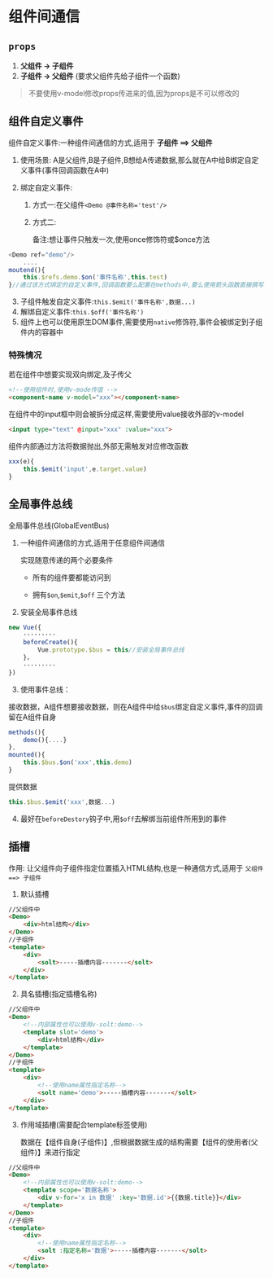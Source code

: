 # 组件间通信

## `props`

1. **父组件 -> 子组件** 
2. **子组件 -> 父组件**  (要求父组件先给子组件一个函数)

> 不要使用v-model修改props传进来的值,因为props是不可以修改的

## 组件自定义事件

组件自定义事件:一种组件间通信的方式,适用于 **子组件 ==> 父组件**

1. 使用场景: A是父组件,B是子组件,B想给A传递数据,那么就在A中给B绑定自定义事件(事件回调函数在A中)

2. 绑定自定义事件:

   1. 方式一:在父组件`<Demo @事件名称='test'/>`

   2. 方式二:

      备注:想让事件只触发一次,使用once修饰符或$once方法

```js
<Demo ref="demo"/>
    ....
moutend(){
    this.$refs.demo.$on('事件名称',this.test)
}//通过该方式绑定的自定义事件,回调函数要么配置在methods中,要么使用箭头函数直接撰写
```

3. 子组件触发自定义事件:`this.$emit('事件名称',数据...)`
4. 解绑自定义事件:`this.$off('事件名称')`
5. 组件上也可以使用原生DOM事件,需要使用`native`修饰符,事件会被绑定到子组件内的容器中

### 特殊情况

若在组件中想要实现双向绑定,及子传父

```html
<!--使用组件时,使用v-mode传值 -->
<component-name v-model="xxx"></component-name>
```

在组件中的input框中则会被拆分成这样,需要使用value接收外部的v-model

```html
<input type="text" @input="xxx" :value="xxx">
```

组件内部通过方法将数据抛出,外部无需触发对应修改函数

```js
xxx(e){
    this.$emit('input',e.target.value)
}
```



## 全局事件总线

全局事件总线(GlobalEventBus)

1. 一种组件间通信的方式,适用于任意组件间通信

   实现随意传递的两个必要条件

   - 所有的组件要都能访问到

   - 拥有`$on`,`$emit`,`$off` 三个方法

2. 安装全局事件总线

```js
new Vue({
	·········
    beforeCreate(){
        Vue.prototype.$bus = this//安装全局事件总线
    }，
    ·········
})
```

3. 使用事件总线：

接收数据，A组件想要接收数据，则在A组件中给`$bus`绑定自定义事件,事件的回调留在A组件自身

```js
methods(){
    demo(){....}
},
mounted(){
    this.$bus.$on('xxx',this.demo)
}
```

提供数据

```js
this.$bus.$emit('xxx',数据...)
```

4. 最好在`beforeDestory`钩子中,用`$off`去解绑当前组件所用到的事件

## 插槽

作用: 让父组件向子组件指定位置插入HTML结构,也是一种通信方式,适用于 `父组件 ==> 子组件`

1. 默认插槽

```html
//父组件中
<Demo> 
    <div>html结构</div>
</Demo>
//子组件
<template>
	<div>
        <solt>-----插槽内容-------</solt>
    </div>
</template>
```

2. 具名插槽(指定插槽名称)

```html
//父组件中
<Demo> 
    <!--内部属性也可以使用v-solt:demo-->
    <template slot='demo'> 
        <div>html结构</div>
    </template>
</Demo>
//子组件
<template>
	<div>
        <!--使用name属性指定名称-->
        <solt name='demo'>-----插槽内容-------</solt>
    </div>
</template>
```

3. 作用域插槽(需要配合template标签使用)

   数据在【组件自身(子组件)】,但根据数据生成的结构需要【组件的使用者(父组件)】来进行指定

```html
//父组件中
<Demo> 
    <!--内部属性也可以使用v-solt:demo-->
    <template scope='数据名称'> 
        <div v-for='x in 数据' :key='数据.id'>{{数据.title}}</div>
    </template>
</Demo>
//子组件
<template>
	<div>
        <!--使用name属性指定名称-->
        <solt :指定名称='数据'>-----插槽内容-------</solt>
    </div>
</template>
```


